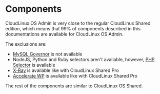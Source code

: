 # Components

CloudLinux OS Admin is very close to the regular CloudLinux Shared edition, which means that 
99% of components described in this documentations are available for CloudLinux OS Admin.

The exclusions are:

 - [MySQL Governor](/shared/control_panel_integration/#mysql-governor) is not available 
 - NodeJS, Python and Ruby selectors aren't available, however, [PHP Selector](/shared/cloudlinux_os_components/#php-selector) is available
 - [X-Ray](/shared-pro/x-ray/#x-ray) is available like with CloudLinux Shared Pro
 - [Accelerate WP](/shared-pro/accelerate-wp/#acceleratewp) is available like with CloudLinux Shared Pro

The rest of the components are similar to CloudLinux OS Shared.


